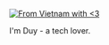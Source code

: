 [![From Vietnam with <3](https://raw.githubusercontent.com/webuild-community/badge/master/svg/love.svg)](https://webuild.community)


I'm Duy - a tech lover.
